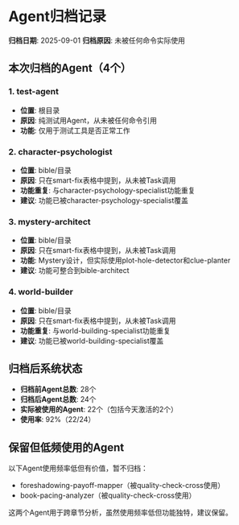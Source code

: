 # Agent归档记录

**归档日期**: 2025-09-01
**归档原因**: 未被任何命令实际使用

## 本次归档的Agent（4个）

### 1. test-agent
- **位置**: 根目录
- **原因**: 纯测试用Agent，从未被任何命令引用
- **功能**: 仅用于测试工具是否正常工作

### 2. character-psychologist
- **位置**: bible/目录
- **原因**: 只在smart-fix表格中提到，从未被Task调用
- **功能重复**: 与character-psychology-specialist功能重复
- **建议**: 功能已被character-psychology-specialist覆盖

### 3. mystery-architect  
- **位置**: bible/目录
- **原因**: 只在smart-fix表格中提到，从未被Task调用
- **功能**: Mystery设计，但实际使用plot-hole-detector和clue-planter
- **建议**: 功能可整合到bible-architect

### 4. world-builder
- **位置**: bible/目录
- **原因**: 只在smart-fix表格中提到，从未被Task调用
- **功能重复**: 与world-building-specialist功能重复
- **建议**: 功能已被world-building-specialist覆盖

## 归档后系统状态

- **归档前Agent总数**: 28个
- **归档后Agent总数**: 24个
- **实际被使用的Agent**: 22个（包括今天激活的2个）
- **使用率**: 92%（22/24）

## 保留但低频使用的Agent

以下Agent使用频率低但有价值，暂不归档：
- foreshadowing-payoff-mapper（被quality-check-cross使用）
- book-pacing-analyzer（被quality-check-cross使用）

这两个Agent用于跨章节分析，虽然使用频率低但功能独特，建议保留。
